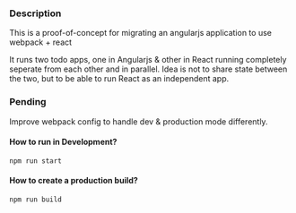 ### Description
This is a proof-of-concept for migrating an angularjs application to use webpack + react

It runs two todo apps, one in Angularjs & other in React running completely seperate from each other and in parallel. Idea is not to share state between the two, but to be able to run React as an independent app.

### Pending
Improve webpack config to handle dev & production mode differently.

#### How to run in Development?
`npm run start`

#### How to create a production build?
`npm run build`